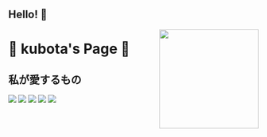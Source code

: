 ## Hello! 👋

<img align='right' src='https://user-images.githubusercontent.com/5713670/87202985-820dcb80-c2b6-11ea-9f56-7ec461c497c3.gif' width='200'>

# 🍕 kubota's Page 🍣

## 私が愛するもの

![](https://img.shields.io/badge/-x64dbg-lightgrey)
![](https://img.shields.io/badge/-Low_Level_Programming-green)
![](https://img.shields.io/badge/-OS_Internals-red)
![](https://img.shields.io/badge/the_japanese_culture-red)
![](https://img.shields.io/badge/security-black)


